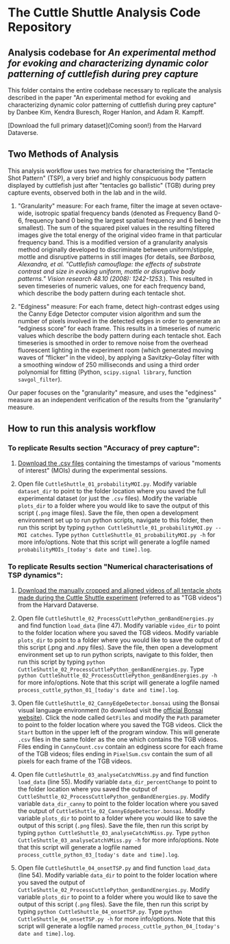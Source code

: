 # The Cuttle Shuttle Analysis Code Repository

## Analysis codebase for *An experimental method for evoking and characterizing dynamic color patterning of cuttlefish during prey capture*

This folder contains the entire codebase necessary to replicate the analysis described in the paper "An experimental method for evoking and characterizing dynamic color patterning of cuttlefish during prey capture" by Danbee Kim, Kendra Buresch, Roger Hanlon, and Adam R. Kampff. 

[Download the full primary dataset](Coming soon!) from the Harvard Dataverse.

## Two Methods of Analysis

This analysis workflow uses two metrics for characterising the "Tentacle Shot Pattern" (TSP), a very brief and highly conspicuous body pattern displayed by cuttlefish just after "tentacles go ballistic" (TGB) during prey capture events, observed both in the lab and in the wild.

1) "Granularity" measure:  For each frame, filter the image at seven octave-wide, isotropic spatial frequency bands (denoted as Frequency Band 0-6, frequency band 0 being the largest spatial frequency and 6 being the smallest).  The sum of the squared pixel values in the resulting filtered images give the total energy of the original video frame in that particular frequency band.  This is a modified version of a granularity analysis method originally developed to discriminate between uniform/stipple, mottle and disruptive patterns in still images (for details, see *Barbosa, Alexandra, et al. "Cuttlefish camouflage: the effects of substrate contrast and size in evoking uniform, mottle or disruptive body patterns." Vision research 48.10 (2008): 1242-1253.*). This resulted in seven timeseries of numeric values, one for each frequency band, which describe the body pattern during each tentacle shot. 

2) "Edginess" measure:  For each frame, detect high-contrast edges using the Canny Edge Detector computer vision algorithm and sum the number of pixels involved in the detected edges in order to generate an “edginess score” for each frame.  This results in a timeseries of numeric values which describe the body pattern during each tentacle shot.  Each timeseries is smoothed in order to remove noise from the overhead fluorescent lighting in the experiment room (which generated moving waves of “flicker” in the video), by applying a Savitzky–Golay filter with a smoothing window of 250 milliseconds and using a third order polynomial for fitting (Python, `scipy.signal library`, function `savgol_filter`).

Our paper focuses on the "granularity" measure, and uses the "edginess" measure as an independent verification of the results from the "granularity" measure. 

## How to run this analysis workflow

### To replicate Results section "Accuracy of prey capture":

1) [Download the .csv files](https://www.dropbox.com/sh/zzm4kk9iis3cue1/AADCdZU6GV-bMp9tUrIL-glQa?dl=0) containing the timestamps of various "moments of interest" (MOIs) during the experimental sessions. 

2) Open file `CuttleShuttle_01_probabilityMOI.py`. Modify variable `dataset_dir` to point to the folder location where you saved the full experimental dataset (or just the `.csv` files). Modify the variable `plots_dir` to a folder where you would like to save the output of this script (`.png` image files). Save the file, then open a development environment set up to run python scripts, navigate to this folder, then run this script by typing ```python CuttleShuttle_01_probabilityMOI.py --MOI catches```. Type `python CuttleShuttle_01_probabilityMOI.py -h` for more info/options. Note that this script will generate a logfile named `probabilityMOIs_[today's date and time].log`.

### To replicate Results section "Numerical characterisations of TSP dynamics":

1) [Download the manually cropped and aligned videos of all tentacle shots made during the Cuttle Shuttle experiment](https://www.dropbox.com/sh/8jv8ngtjk8ngsas/AAAQ22UsdnWxsszJ1nDJnI8Da?dl=0) (referred to as "TGB videos") from the Harvard Dataverse. 

2) Open file `CuttleShuttle_02_ProcessCuttlePython_genBandEnergies.py` and find function `load_data` (line 47). Modify variable `video_dir` to point to the folder location where you saved the TGB videos. Modify variable `plots_dir` to point to a folder where you would like to save the output of this script (.png and .npy files). Save the file, then open a development environment set up to run python scripts, navigate to this folder, then run this script by typing ```python CuttleShuttle_02_ProcessCuttlePython_genBandEnergies.py```. Type `python CuttleShuttle_02_ProcessCuttlePython_genBandEnergies.py -h` for more info/options. Note that this script will generate a logfile named `process_cuttle_python_01_[today's date and time].log`.

3) Open file `CuttleShuttle_02_CannyEdgeDetector.bonsai` using the Bonsai visual language environment (to download visit the [official Bonsai website](https://bonsai-rx.org/)). Click the node called `GetFiles` and modify the `Path` parameter to point to the folder location where you saved the TGB videos. Click the `Start` button in the upper left of the program window. This will generate `.csv` files in the same folder as the one which contains the TGB videos. Files ending in `CannyCount.csv` contain an edginess score for each frame of the TGB videos; files ending in `PixelSum.csv` contain the sum of all pixels for each frame of the TGB videos. 

4) Open file `CuttleShuttle_03_analyseCatchVMiss.py` and find function `load_data` (line 55). Modify variable `data_dir_percentChange` to point to the folder location where you saved the output of `CuttleShuttle_02_ProcessCuttlePython_genBandEnergies.py`. Modify variable `data_dir_canny` to point to the folder location where you saved the output of `CuttleShuttle_02_CannyEdgeDetector.bonsai`. Modify variable `plots_dir` to point to a folder where you would like to save the output of this script (`.png` files). Save the file, then run this script by typing `python CuttleShuttle_03_analyseCatchVMiss.py`. Type ```python CuttleShuttle_03_analyseCatchVMiss.py -h``` for more info/options. Note that this script will generate a logfile named `process_cuttle_python_03_[today's date and time].log`.

5) Open file `CuttleShuttle_04_onsetTSP.py` and find function `load_data` (line 54). Modify variable `data_dir` to point to the folder location where you saved the output of `CuttleShuttle_02_ProcessCuttlePython_genBandEnergies.py`. Modify variable `plots_dir` to point to a folder where you would like to save the output of this script (`.png` files). Save the file, then run this script by typing ```python CuttleShuttle_04_onsetTSP.py```. Type `python CuttleShuttle_04_onsetTSP.py -h` for more info/options. Note that this script will generate a logfile named `process_cuttle_python_04_[today's date and time].log`.


